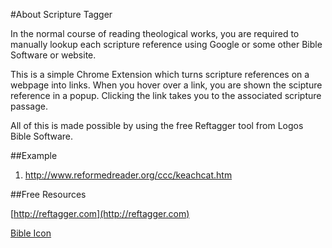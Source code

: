 #About Scripture Tagger

In the normal course of reading theological works, you are required to manually lookup each scripture reference using Google or some other Bible Software or website.

This is a simple Chrome Extension which turns scripture references on a webpage into links. When you hover over a link, you are shown the scipture reference in a popup. Clicking the link takes you to the associated scripture passage.

All of this is made possible by using the free Reftagger tool from Logos Bible Software.

##Example

1. http://www.reformedreader.org/ccc/keachcat.htm


##Free Resources

[http://reftagger.com](http://reftagger.com) 

[Bible Icon](http://findicons.com/icon/130286/lincoln_bible?id=130296)
